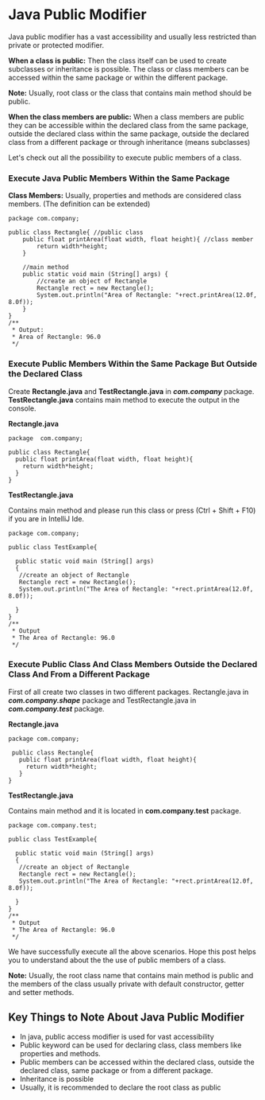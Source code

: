 # Java Public Modifier

Java public modifier has a vast accessibility and usually less restricted than private or protected modifier.

**When a class is public:** Then the class itself can be used to create subclasses or inheritance is possible. The class or class members can be accessed within the same package or within the different package.

**Note:** Usually, root class or the class that contains main method should be public.

**When the class members are public:** When a class members are public they can be accessible within the declared class from the same package, outside the declared class within the same package, outside the declared class from a different package or through inheritance (means subclasses)


Let's check out all the possibility to execute public members of a class.

### Execute Java Public Members Within the Same Package

**Class Members:** Usually, properties and methods are considered class members. (The definition can be extended)

```
package com.company;

public class Rectangle{ //public class
    public float printArea(float width, float height){ //class member
        return width*height;
    }

    //main method
    public static void main (String[] args) {
        //create an object of Rectangle
        Rectangle rect = new Rectangle();
        System.out.println("Area of Rectangle: "+rect.printArea(12.0f, 8.0f));
    }
}
/**
 * Output:
 * Area of Rectangle: 96.0
 */
```

### Execute Public Members Within the Same Package But Outside the Declared Class

Create **Rectangle.java** and **TestRectangle.java** in ***com.company*** package. **TestRectangle.java** contains main method to execute the output in the console.


**Rectangle.java**

```
package  com.company;

public class Rectangle{
  public float printArea(float width, float height){
    return width*height;
  }
}
```

**TestRectangle.java**

Contains main method and please run this class or press (Ctrl + Shift + F10) if you are in IntelliJ Ide.

```
package com.company;

public class TestExample{
  
  public static void main (String[] args)
  {
   //create an object of Rectangle
   Rectangle rect = new Rectangle();
   System.out.println("The Area of Rectangle: "+rect.printArea(12.0f, 8.0f));
   
  }
}
/**
 * Output
 * The Area of Rectangle: 96.0
 */
```

### Execute Public Class And Class Members Outside the Declared Class And From a Different Package

First of all create two classes in two different packages. Rectangle.java in ***com.company.shape*** package and TestRectangle.java in ***com.company.test*** package.


**Rectangle.java**

```
package com.company;
 
 public class Rectangle{
   public float printArea(float width, float height){
     return width*height;
   }
} 
```

**TestRectangle.java** 

Contains main method and it is located in **com.company.test** package.

```
package com.company.test;

public class TestExample{
  
  public static void main (String[] args)
  {
   //create an object of Rectangle
   Rectangle rect = new Rectangle();
   System.out.println("The Area of Rectangle: "+rect.printArea(12.0f, 8.0f));
   
  }
}
/**
 * Output
 * The Area of Rectangle: 96.0
 */
```

We have successfully execute all the above scenarios. Hope this post helps you to understand about the the use of public members of a class.

**Note:** Usually, the root class name that contains main method is public and the members of the class usually private with default constructor, getter and setter methods.

## Key Things to Note About Java Public Modifier
- In java, public access modifier is used for vast accessibility
- Public keyword can be used for declaring class, class members like properties and methods.
- Public members can be accessed within the declared class, outside the declared class, same package or from a different package.
- Inheritance is possible
- Usually, it is recommended to declare the root class as public
